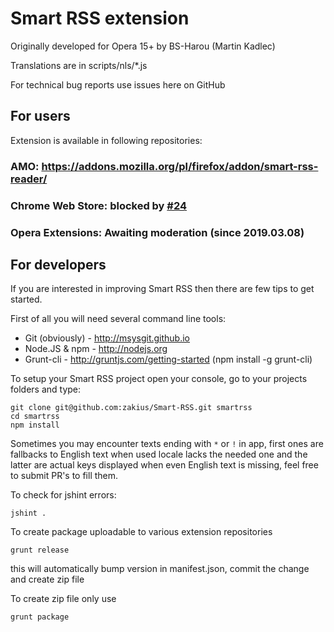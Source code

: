 # Smart RSS extension

Originally developed for Opera 15+ by BS-Harou (Martin Kadlec)

Translations are in scripts/nls/*.js

For technical bug reports use issues here on GitHub

## For users

Extension is available in following repositories:

### AMO: https://addons.mozilla.org/pl/firefox/addon/smart-rss-reader/

### Chrome Web Store: blocked by [#24](/../../issues/24)

### Opera Extensions: Awaiting moderation (since 2019.03.08)


## For developers

If you are interested in improving Smart RSS then there are few tips to get started. 

First of all you will need several command line tools:

- Git (obviously) - http://msysgit.github.io
- Node.JS & npm - http://nodejs.org
- Grunt-cli - http://gruntjs.com/getting-started (npm install -g grunt-cli)

To setup your Smart RSS project open your console, go to your projects folders and type:
```
git clone git@github.com:zakius/Smart-RSS.git smartrss
cd smartrss
npm install
```

Sometimes you may encounter texts ending with `*` or `!` in app, first ones are fallbacks to English text when used locale lacks the needed one and the latter are actual keys displayed when even English text is missing, feel free to submit PR's to fill them.


To check for jshint errors:
```
jshint .
```

To create package uploadable to various extension repositories 
```
grunt release
```
this will automatically bump version in manifest.json, commit the change and create zip file

To create zip file only use 
```
grunt package
```
